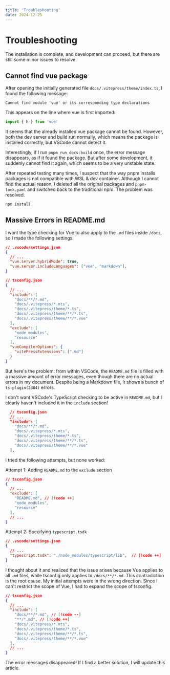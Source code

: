 ```yaml
---
title: 'Troubleshooting'
date: 2024-12-25
---
```


# Troubleshooting

The installation is complete, and development can proceed, but there are still some minor issues to resolve.

## Cannot find vue package

After opening the initially generated file `docs/.vitepress/theme/index.ts`, I found the following message:

```
Cannot find module 'vue' or its corresponding type declarations
```

This appears on the line where vue is first imported:

```typescript
import { h } from 'vue'
```

It seems that the already installed vue package cannot be found. However, both the dev server and build run normally, which means the package is installed correctly, but VSCode cannot detect it.

Interestingly, if I run `pnpm run docs:build` once, the error message disappears, as if it found the package. But after some development, it suddenly cannot find it again, which seems to be a very unstable state.

After repeated testing many times, I suspect that the way pnpm installs packages is not compatible with WSL & dev container. Although I cannot find the actual reason, I deleted all the original packages and `pnpm-lock.yaml` and switched back to the traditional npm. The problem was resolved.

```bash
npm install
```

## Massive Errors in README.md

I want the type checking for Vue to also apply to the `.md` files inside `/docs`, so I made the following settings:

```json
// .vscode/settings.json
{
  // ...
  "vue.server.hybridMode": true,
  "vue.server.includeLanguages": ["vue", "markdown"],
}
```

```json
// tsconfig.json
{
  // ...
  "include": [
    "docs/**/*.md",
    "docs/.vitepress/*.mts",
    "docs/.vitepress/theme/*.ts",
    "docs/.vitepress/theme/**/*.ts",
    "docs/.vitepress/theme/**/*.vue"
  ],
  "exclude": [
    "node_modules",
    "resource"
  ],
  "vueCompilerOptions": {
    "vitePressExtensions": [".md"]
  }
}
```

But here's the problem: from within VSCode, the `README.md` file is filled with a massive amount of error messages, even though there are no actual errors in my document. Despite being a Markdown file, it shows a bunch of `ts-plugin(2304)` errors.

I don't want VSCode's TypeScript checking to be active in `README.md`, but I clearly haven't included it in the `include` section!

```json
  // tsconfig.json
  // ...
  "include": [
    "docs/**/*.md",
    "docs/.vitepress/*.mts",
    "docs/.vitepress/theme/*.ts",
    "docs/.vitepress/theme/**/*.ts",
    "docs/.vitepress/theme/**/*.vue"
  ],
```

I tried the following attempts, but none worked:

Attempt 1: Adding `README.md` to the `exclude` section

```json
// tsconfig.json
{
  // ...
  "exclude": [
    "README.md", // [!code ++]
    "node_modules",
    "resource"
  ],
  // ...
}
```

Attempt 2: Specifying `typescript.tsdk`

```json
// .vscode/settings.json
{
  // ...
  "typescript.tsdk": "./node_modules/typescript/lib",  // [!code ++]
}
```

I thought about it and realized that the issue arises because Vue applies to all `.md` files, while tsconfig only applies to `/docs/**/*.md`. This contradiction is the root cause. My initial attempts were in the wrong direction. Since I can't restrict the scope of Vue, I had to expand the scope of tsconfig.

```json
// tsconfig.json
{
  // ...
  "include": [
    "docs/**/*.md", // [!code --]
    "**/*.md", // [!code ++]
    "docs/.vitepress/*.mts",
    "docs/.vitepress/theme/*.ts",
    "docs/.vitepress/theme/**/*.ts",
    "docs/.vitepress/theme/**/*.vue"
  ],
  // ...
}
```

The error messages disappeared! If I find a better solution, I will update this article.
